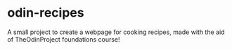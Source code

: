 # odin-recipes
A small project to create a webpage for cooking recipes, made with the aid of TheOdinProject foundations course!